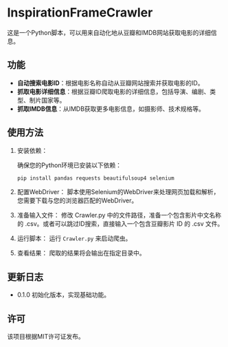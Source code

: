 # InspirationFrameCrawler

这是一个Python脚本，可以用来自动化地从豆瓣和IMDB网站获取电影的详细信息。

## 功能

- **自动搜索电影ID**：根据电影名称自动从豆瓣网站搜索并获取电影的ID。
- **抓取电影详细信息**：根据豆瓣ID爬取电影的详细信息，包括导演、编剧、类型、制片国家等。
- **抓取IMDB信息**：从IMDB获取更多电影信息，如摄影师、技术规格等。

## 使用方法

1. 安装依赖：

   确保您的Python环境已安装以下依赖：

   ```bash
   pip install pandas requests beautifulsoup4 selenium
   ```
2. 配置WebDriver：
   脚本使用Selenium的WebDriver来处理网页加载和解析，您需要下载与您的浏览器匹配的WebDriver。
3. 准备输入文件：
   修改 Crawler.py 中的文件路径，准备一个包含影片中文名称的 .csv。或者可以跳过ID搜索，直接输入一个包含豆瓣影片 ID 的 .csv 文件。
4. 运行脚本：
   运行 `Crawler.py` 来启动爬虫。
5. 查看结果：
   爬取的结果将会输出在指定目录中。

## 更新日志

* 0.1.0 初始化版本，实现基础功能。

## 许可

该项目根据MIT许可证发布。
